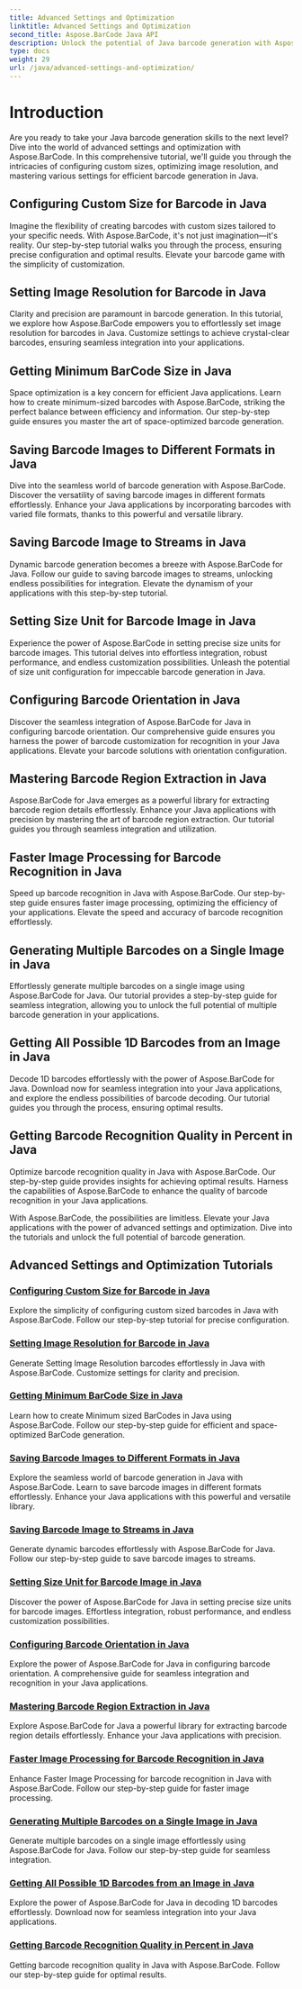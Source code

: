 ```yaml
---
title: Advanced Settings and Optimization
linktitle: Advanced Settings and Optimization
second_title: Aspose.BarCode Java API
description: Unlock the potential of Java barcode generation with Aspose.BarCode. Configure custom sizes, optimize image resolution, and master barcode settings for seamless integration.
type: docs
weight: 29
url: /java/advanced-settings-and-optimization/
---
```


# Introduction

Are you ready to take your Java barcode generation skills to the next level? Dive into the world of advanced settings and optimization with Aspose.BarCode. In this comprehensive tutorial, we'll guide you through the intricacies of configuring custom sizes, optimizing image resolution, and mastering various settings for efficient barcode generation in Java.

## Configuring Custom Size for Barcode in Java

Imagine the flexibility of creating barcodes with custom sizes tailored to your specific needs. With Aspose.BarCode, it's not just imagination—it's reality. Our step-by-step tutorial walks you through the process, ensuring precise configuration and optimal results. Elevate your barcode game with the simplicity of customization.

## Setting Image Resolution for Barcode in Java

Clarity and precision are paramount in barcode generation. In this tutorial, we explore how Aspose.BarCode empowers you to effortlessly set image resolution for barcodes in Java. Customize settings to achieve crystal-clear barcodes, ensuring seamless integration into your applications.

## Getting Minimum BarCode Size in Java

Space optimization is a key concern for efficient Java applications. Learn how to create minimum-sized barcodes with Aspose.BarCode, striking the perfect balance between efficiency and information. Our step-by-step guide ensures you master the art of space-optimized barcode generation.

## Saving Barcode Images to Different Formats in Java

Dive into the seamless world of barcode generation with Aspose.BarCode. Discover the versatility of saving barcode images in different formats effortlessly. Enhance your Java applications by incorporating barcodes with varied file formats, thanks to this powerful and versatile library.

## Saving Barcode Image to Streams in Java

Dynamic barcode generation becomes a breeze with Aspose.BarCode for Java. Follow our guide to saving barcode images to streams, unlocking endless possibilities for integration. Elevate the dynamism of your applications with this step-by-step tutorial.

## Setting Size Unit for Barcode Image in Java

Experience the power of Aspose.BarCode in setting precise size units for barcode images. This tutorial delves into effortless integration, robust performance, and endless customization possibilities. Unleash the potential of size unit configuration for impeccable barcode generation in Java.

## Configuring Barcode Orientation in Java

Discover the seamless integration of Aspose.BarCode for Java in configuring barcode orientation. Our comprehensive guide ensures you harness the power of barcode customization for recognition in your Java applications. Elevate your barcode solutions with orientation configuration.

## Mastering Barcode Region Extraction in Java

Aspose.BarCode for Java emerges as a powerful library for extracting barcode region details effortlessly. Enhance your Java applications with precision by mastering the art of barcode region extraction. Our tutorial guides you through seamless integration and utilization.

## Faster Image Processing for Barcode Recognition in Java

Speed up barcode recognition in Java with Aspose.BarCode. Our step-by-step guide ensures faster image processing, optimizing the efficiency of your applications. Elevate the speed and accuracy of barcode recognition effortlessly.

## Generating Multiple Barcodes on a Single Image in Java

Effortlessly generate multiple barcodes on a single image using Aspose.BarCode for Java. Our tutorial provides a step-by-step guide for seamless integration, allowing you to unlock the full potential of multiple barcode generation in your applications.

## Getting All Possible 1D Barcodes from an Image in Java

Decode 1D barcodes effortlessly with the power of Aspose.BarCode for Java. Download now for seamless integration into your Java applications, and explore the endless possibilities of barcode decoding. Our tutorial guides you through the process, ensuring optimal results.

## Getting Barcode Recognition Quality in Percent in Java

Optimize barcode recognition quality in Java with Aspose.BarCode. Our step-by-step guide provides insights for achieving optimal results. Harness the capabilities of Aspose.BarCode to enhance the quality of barcode recognition in your Java applications.

With Aspose.BarCode, the possibilities are limitless. Elevate your Java applications with the power of advanced settings and optimization. Dive into the tutorials and unlock the full potential of barcode generation.
## Advanced Settings and Optimization Tutorials
### [Configuring Custom Size for Barcode in Java](./configuring-custom-size-barcode/)
Explore the simplicity of configuring custom sized barcodes in Java with Aspose.BarCode. Follow our step-by-step tutorial for precise configuration.
### [Setting Image Resolution for Barcode in Java](./setting-image-resolution-barcode/)
Generate Setting Image Resolution barcodes effortlessly in Java with Aspose.BarCode. Customize settings for clarity and precision.
### [Getting Minimum BarCode Size in Java](./getting-minimum-barcode-size/)
Learn how to create Minimum sized BarCodes in Java using Aspose.BarCode. Follow our step-by-step guide for efficient and space-optimized BarCode generation.
### [Saving Barcode Images to Different Formats in Java](./saving-barcode-images-different-formats/)
Explore the seamless world of barcode generation in Java with Aspose.BarCode. Learn to save barcode images in different formats effortlessly. Enhance your Java applications with this powerful and versatile library.
### [Saving Barcode Image to Streams in Java](./saving-barcode-image-streams/)
Generate dynamic barcodes effortlessly with Aspose.BarCode for Java. Follow our step-by-step guide to save barcode images to streams.
### [Setting Size Unit for Barcode Image in Java](./setting-size-unit-barcode-image/)
Discover the power of Aspose.BarCode for Java in setting precise size units for barcode images. Effortless integration, robust performance, and endless customization possibilities.
### [Configuring Barcode Orientation in Java](./configuring-barcode-orientation/)
Explore the power of Aspose.BarCode for Java in configuring barcode orientation. A comprehensive guide for seamless integration and recognition in your Java applications.
### [Mastering Barcode Region Extraction in Java](./extracting-barcode-region-information/)
Explore Aspose.BarCode for Java a powerful library for extracting barcode region details effortlessly. Enhance your Java applications with precision.
### [Faster Image Processing for Barcode Recognition in Java](./faster-image-processing-barcode-recognition/)
Enhance Faster Image Processing for barcode recognition in Java with Aspose.BarCode. Follow our step-by-step guide for faster image processing.
### [Generating Multiple Barcodes on a Single Image in Java](./generating-multiple-barcodes-single-image/)
Generate multiple barcodes on a single image effortlessly using Aspose.BarCode for Java. Follow our step-by-step guide for seamless integration.
### [Getting All Possible 1D Barcodes from an Image in Java](./getting-all-possible-1d-barcodes-image/)
Explore the power of Aspose.BarCode for Java in decoding 1D barcodes effortlessly. Download now for seamless integration into your Java applications.
### [Getting Barcode Recognition Quality in Percent in Java](./getting-barcode-recognition-quality-percent/)
Getting barcode recognition quality in Java with Aspose.BarCode. Follow our step-by-step guide for optimal results.
